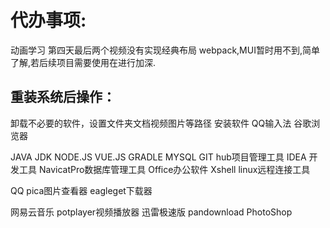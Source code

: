 # 代办事项:
动画学习
第四天最后两个视频没有实现经典布局
webpack,MUI暂时用不到,简单了解,若后续项目需要使用在进行加深.


## 重装系统后操作：
卸载不必要的软件，设置文件夹文档视频图片等路径
安装软件
QQ输入法
谷歌浏览器

JAVA JDK
NODE.JS
VUE.JS
GRADLE
MYSQL
GIT hub项目管理工具
IDEA 开发工具
NavicatPro数据库管理工具
Office办公软件
Xshell linux远程连接工具



QQ
pica图片查看器
eagleget下载器

网易云音乐
potplayer视频播放器
迅雷极速版
pandownload
PhotoShop

